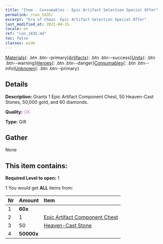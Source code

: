 ```yaml
---
title: "Item - Consumables - Epic Artifact Selection Special Offer"
permalink: /con_1835/
excerpt: "Era of Chaos  Epic Artifact Selection Special Offer"
last_modified_at: 2021-04-15
locale: en
ref: "con_1835.md"
toc: false
classes: wide
---
```

 [Materials](/Items/){: .btn .btn--primary}[Artifacts](/Items/Artifacts/){: .btn .btn--success}[Units](/Items/Units/){: .btn .btn--warning}[Heroes](/Items/Heroes/){: .btn .btn--danger}[Consumables](/Items/Consumables/){: .btn .btn--info}[Unknown](/Items/Unknown/){: .btn .btn--primary}

## Details
 **Description:** Grants 1 Epic Artifact Component Chest, 50 Heaven-Cast Stones, 50,000 gold, and 60 diamonds.

 **Quality:** <span style="color: #DA70D6">OK</span>

 **Type:** Gift

## Gather

  None

## This item contains:

 **Required Level to open:** 1

 1 You would get **ALL** items  from:

  | Nr | Amount |     Item    |
  |:---|:-------|:------------|
  | 1 |  **60x** | <i class="fas fa-gem"/> |  | 
  | 2 | 1 | [Epic Artifact Component Chest](/Items/con_1836/) |  | 
  | 3 | 50 | [Heaven-Cast Stone](/Items/art_188/) |  | 
  | 4 |  **50000x** | <i class="fas fa-coins"/> |  | 

